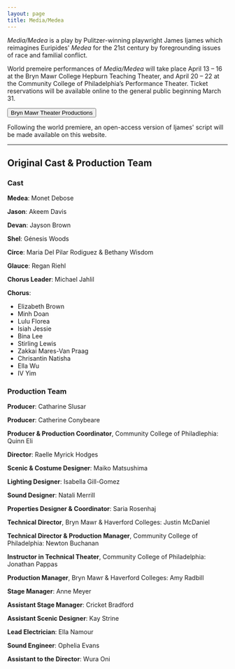 ```yaml
---
layout: page
title: Media/Medea
---
```


*Media/Medea* is a play by Pulitzer-winning playwright James Ijames which reimagines Euripides' *Medea* for the 21st century by foregrounding issues of race and familial conflict.

World premeire performances of *Media/Medea* will take place April 13 – 16 at the Bryn Mawr College Hepburn Teaching Theater, and April 20 – 22 at the Community College of Philadelphia’s Performance Theater. Ticket reservations will be available online to the general public beginning March 31.

<form>
	<button type="submit" formaction="https://www.brynmawr.edu/inside/academic-information/departments-programs/theater/productions)">Bryn Mawr Theater Productions</button>
</form>

Following the world premiere, an open-access version of Ijames' script will be made available on this website. 

---

## Original Cast & Production Team

### Cast
**Medea**:  Monet Debose

**Jason**: Akeem Davis

**Devan**: Jayson Brown

**Shel**: Génesis Woods

**Circe**: Maria Del Pilar Rodiguez & Bethany Wisdom

**Glauce**: Regan Riehl

**Chorus Leader**: Michael Jahlil

**Chorus**:
- Elizabeth Brown
- Minh Doan
- Lulu Florea
- Isiah Jessie
- Bina Lee
- Stirling Lewis
- Zakkai Mares-Van Praag
- Chrisantin Natisha
- Ella Wu
- IV Yim

### Production Team
**Producer**: Catharine Slusar

**Producer**: Catherine Conybeare

**Producer & Production Coordinator**, Community College of Philadlephia: Quinn Eli

**Director**: Raelle Myrick Hodges

**Scenic & Costume Designer**: Maiko Matsushima

**Lighting Designer**: Isabella Gill-Gomez

**Sound Designer**: Natali Merrill

**Properties Designer & Coordinator**: Saria Rosenhaj

**Technical Director**, Bryn Mawr & Haverford Colleges: Justin McDaniel

**Technical Director & Production Manager**, Community College of Philadelphia: Newton Buchanan

**Instructor in Technical Theater**, Community College of Philadelphia: Jonathan Pappas

**Production Manager**, Bryn Mawr & Haverford Colleges: Amy Radbill

**Stage Manager**: Anne Meyer

**Assistant Stage Manager**: Cricket Bradford

**Assistant Scenic Designer**: Kay Strine

**Lead Electrician**: Ella Namour

**Sound Engineer**: Ophelia Evans

**Assistant to the Director**: Wura Oni
